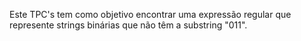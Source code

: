 Este TPC's tem como objetivo encontrar uma expressão regular que represente strings binárias que não têm a substring "011".
